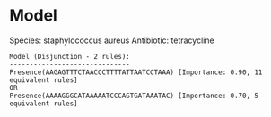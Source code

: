 
# Model

Species: staphylococcus aureus
Antibiotic: tetracycline

```
Model (Disjunction - 2 rules):
------------------------------
Presence(AAGAGTTTCTAACCCTTTTATTAATCCTAAA) [Importance: 0.90, 11 equivalent rules]
OR
Presence(AAAAGGGCATAAAAATCCCAGTGATAAATAC) [Importance: 0.70, 5 equivalent rules]

```

